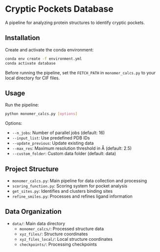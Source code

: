 # Cryptic Pockets Database

A pipeline for analyzing protein structures to identify cryptic pockets.

## Installation

Create and activate the conda environment:
```bash
conda env create -f environment.yml
conda activate database
```

Before running the pipeline, set the `FETCH_PATH` in `monomer_calcs.py` to your local directory for CIF files.

## Usage

Run the pipeline:
```bash
python monomer_calcs.py [options]
```

Options:
- `--n_jobs`: Number of parallel jobs (default: 16)
- `--input_list`: Use predefined PDB IDs
- `--update_previous`: Update existing data
- `--max_res`: Maximum resolution threshold in Å (default: 2.5)
- `--custom_folder`: Custom data folder (default: data)

## Project Structure

- `monomer_calcs.py`: Main pipeline for data collection and processing
- `scoring_function.py`: Scoring system for pocket analysis
- `get_sites.py`: Identifies and clusters binding sites
- `refine_smiles.py`: Processes and refines ligand information

## Data Organization

- `data/`: Main data directory
  - `monomer_calcs/`: Processed structure data
  - `xyz_files/`: Structure coordinates
  - `xyz_files_local/`: Local structure coordinates
  - `checkpoints/`: Processing checkpoints
